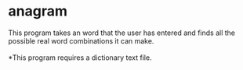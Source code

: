 # anagram
 This program takes an word that the user has entered and finds all the possible real word combinations it can make. 
 <br/>
 <br/>
 *This program requires a dictionary text file.
